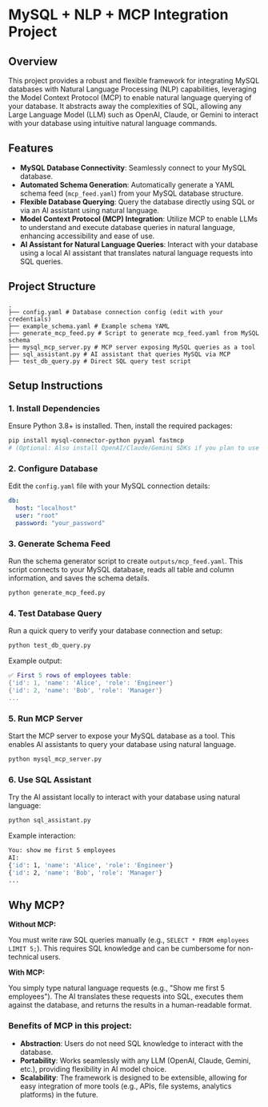 # MySQL + NLP + MCP Integration Project

## Overview

This project provides a robust and flexible framework for integrating MySQL databases with Natural Language Processing (NLP) capabilities, leveraging the Model Context Protocol (MCP) to enable natural language querying of your database. It abstracts away the complexities of SQL, allowing any Large Language Model (LLM) such as OpenAI, Claude, or Gemini to interact with your database using intuitive natural language commands.

## Features

- **MySQL Database Connectivity**: Seamlessly connect to your MySQL database.
- **Automated Schema Generation**: Automatically generate a YAML schema feed (`mcp_feed.yaml`) from your MySQL database structure.
- **Flexible Database Querying**: Query the database directly using SQL or via an AI assistant using natural language.
- **Model Context Protocol (MCP) Integration**: Utilize MCP to enable LLMs to understand and execute database queries in natural language, enhancing accessibility and ease of use.
- **AI Assistant for Natural Language Queries**: Interact with your database using a local AI assistant that translates natural language requests into SQL queries.

## Project Structure

```
.
├── config.yaml # Database connection config (edit with your credentials)
├── example_schema.yaml # Example schema YAML
├── generate_mcp_feed.py # Script to generate mcp_feed.yaml from MySQL schema
├── mysql_mcp_server.py # MCP server exposing MySQL queries as a tool
├── sql_assistant.py # AI assistant that queries MySQL via MCP
├── test_db_query.py # Direct SQL query test script
```

## Setup Instructions

### 1. Install Dependencies

Ensure Python 3.8+ is installed. Then, install the required packages:

```bash
pip install mysql-connector-python pyyaml fastmcp
# (Optional: Also install OpenAI/Claude/Gemini SDKs if you plan to use AI assistants.)
```

### 2. Configure Database

Edit the `config.yaml` file with your MySQL connection details:

```yaml
db:
  host: "localhost"
  user: "root"
  password: "your_password"
```

### 3. Generate Schema Feed

Run the schema generator script to create `outputs/mcp_feed.yaml`. This script connects to your MySQL database, reads all table and column information, and saves the schema details.

```bash
python generate_mcp_feed.py
```

### 4. Test Database Query

Run a quick query to verify your database connection and setup:

```bash
python test_db_query.py
```

Example output:

```lua
✅ First 5 rows of employees table:
{'id': 1, 'name': 'Alice', 'role': 'Engineer'}
{'id': 2, 'name': 'Bob', 'role': 'Manager'}
...
```

### 5. Run MCP Server

Start the MCP server to expose your MySQL database as a tool. This enables AI assistants to query your database using natural language.

```bash
python mysql_mcp_server.py
```

### 6. Use SQL Assistant

Try the AI assistant locally to interact with your database using natural language:

```bash
python sql_assistant.py
```

Example interaction:

```bash
You: show me first 5 employees
AI: 
{'id': 1, 'name': 'Alice', 'role': 'Engineer'}
{'id': 2, 'name': 'Bob', 'role': 'Manager'}
...
```

## Why MCP?

**Without MCP:**

You must write raw SQL queries manually (e.g., `SELECT * FROM employees LIMIT 5;`). This requires SQL knowledge and can be cumbersome for non-technical users.

**With MCP:**

You simply type natural language requests (e.g., "Show me first 5 employees"). The AI translates these requests into SQL, executes them against the database, and returns the results in a human-readable format.

### Benefits of MCP in this project:

- **Abstraction**: Users do not need SQL knowledge to interact with the database.
- **Portability**: Works seamlessly with any LLM (OpenAI, Claude, Gemini, etc.), providing flexibility in AI model choice.
- **Scalability**: The framework is designed to be extensible, allowing for easy integration of more tools (e.g., APIs, file systems, analytics platforms) in the future.


